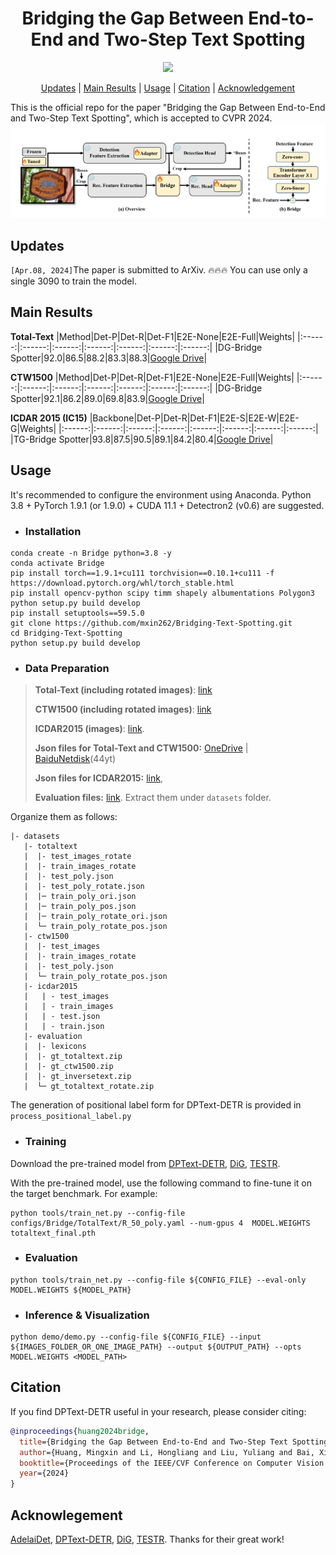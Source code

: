 <h1 align="center"> Bridging the Gap Between End-to-End and Two-Step Text Spotting </h1> 

<p align="center">
<a href="https://arxiv.org/pdf/xxxxxxxx.pdf"><img src="https://img.shields.io/badge/arXiv-Paper-<color>"></a>
</p>

<p align="center">
  <a href="#Updates">Updates</a> |
  <a href="#Main Results">Main Results</a> |
  <a href="#Usage">Usage</a> |
  <a href="#Citation">Citation</a> |
  <a href="#Acknowledgment">Acknowledgement</a>
</p >
This is the official repo for the paper "Bridging the Gap Between End-to-End and Two-Step Text Spotting", which is accepted to CVPR 2024.

<img src="./figs/bridge_text_spotting.png" alt="image" style="zoom:50%;" />

## Updates
`[Apr.08, 2024]`The paper is submitted to ArXiv. 🔥🔥🔥 You can use only a single 3090 to train the model.

## Main Results

**Total-Text**
|Method|Det-P|Det-R|Det-F1|E2E-None|E2E-Full|Weights|
|:------:|:------:|:------:|:------:|:------:|:------:|:------:|
|DG-Bridge Spotter|92.0|86.5|88.2|83.3|88.3|[Google Drive](https://drive.google.com/file/d/15GnzJx_Cd0gKHGUzam5zcEFiPwbBOT-D/view?usp=sharing)|

**CTW1500**
|Method|Det-P|Det-R|Det-F1|E2E-None|E2E-Full|Weights|
|:------:|:------:|:------:|:------:|:------:|:------:|:------:|
|DG-Bridge Spotter|92.1|86.2|89.0|69.8|83.9|[Google Drive](https://drive.google.com/file/d/1_7WuMHH2x14ScHHEHWCymdUoxhQSjR84/view?usp=sharing)|

**ICDAR 2015 (IC15)**
|Backbone|Det-P|Det-R|Det-F1|E2E-S|E2E-W|E2E-G|Weights|
|:------:|:------:|:------:|:------:|:------:|:------:|:------:|:------:|
|TG-Bridge Spotter|93.8|87.5|90.5|89.1|84.2|80.4|[Google Drive](https://drive.google.com/file/d/1w49lAUGIBRF9EtXQEhh_Tl02k-7pRkp_/view?usp=sharing)|



## Usage

It's recommended to configure the environment using Anaconda. Python 3.8 + PyTorch 1.9.1 (or 1.9.0) + CUDA 11.1 + Detectron2 (v0.6) are suggested.

- ### Installation
```
conda create -n Bridge python=3.8 -y
conda activate Bridge
pip install torch==1.9.1+cu111 torchvision==0.10.1+cu111 -f https://download.pytorch.org/whl/torch_stable.html
pip install opencv-python scipy timm shapely albumentations Polygon3
python setup.py build develop
pip install setuptools==59.5.0
git clone https://github.com/mxin262/Bridging-Text-Spotting.git
cd Bridging-Text-Spotting
python setup.py build develop
```

- ### Data Preparation

>**Total-Text (including rotated images)**: [link](https://1drv.ms/u/s!AimBgYV7JjTlgccOW1TUlgm64M0yRA?e=jwY6b1)
>
>**CTW1500 (including rotated images)**: [link](https://1drv.ms/u/s!AimBgYV7JjTlgccPGEv4DkiUl23MEg?e=44CtL6)
>
>**ICDAR2015 (images)**: [link](https://ucsdcloud-my.sharepoint.com/:u:/g/personal/xiz102_ucsd_edu/EWgEM5BSRjBEua4B_qLrGR0BaombUL8K3d23ldXOb7wUNA?e=7VzH34).
>
>**Json files for Total-Text and CTW1500:** [OneDrive](https://1drv.ms/u/s!AimBgYV7JjTlgccNWKEMwwbJO4TYQw?e=ridXPV) | [BaiduNetdisk](https://pan.baidu.com/s/1bDE1z6c7z6wCTY5W-jJ3Qw)(44yt)
>
>**Json files for ICDAR2015:** [link](https://ucsdcloud-my.sharepoint.com/:u:/g/personal/xiz102_ucsd_edu/ES4aqkvamlJAgiPNFJuYkX4BLo-5cDx9TD_6pnMJnVhXpw?e=tu9D8t),
> 
>**Evaluation files:** [link](https://ucsdcloud-my.sharepoint.com/:u:/g/personal/xiz102_ucsd_edu/Ea5oF7VFoe5NngUoPmLTerQBMdiVUhHcx2pPu3Q5p3hZvg?e=2NJNWh). Extract them under `datasets` folder.

Organize them as follows:
```
|- datasets
   |- totaltext
   |  |- test_images_rotate
   |  |- train_images_rotate
   |  |- test_poly.json
   |  |- test_poly_rotate.json
   |  |─ train_poly_ori.json
   |  |─ train_poly_pos.json
   |  |─ train_poly_rotate_ori.json
   |  └─ train_poly_rotate_pos.json
   |- ctw1500
   |  |- test_images
   |  |- train_images_rotate
   |  |- test_poly.json
   |  └─ train_poly_rotate_pos.json
   |- icdar2015
   |   | - test_images
   |   | - train_images
   |   | - test.json
   |   | - train.json
   |- evaluation
   |  |- lexicons
   |  |- gt_totaltext.zip
   |  |- gt_ctw1500.zip
   |  |- gt_inversetext.zip
   |  └─ gt_totaltext_rotate.zip
```

The generation of positional label form for DPText-DETR is provided in `process_positional_label.py`

- ### Training
Download the pre-trained model from [DPText-DETR](https://github.com/ymy-k/DPText-DETR/tree/main), [DiG](https://github.com/ayumiymk/DiG), [TESTR](https://github.com/mlpc-ucsd/TESTR/tree/main).

With the pre-trained model, use the following command to fine-tune it on the target benchmark. For example:

```
python tools/train_net.py --config-file configs/Bridge/TotalText/R_50_poly.yaml --num-gpus 4  MODEL.WEIGHTS totaltext_final.pth
```

- ### Evaluation
```
python tools/train_net.py --config-file ${CONFIG_FILE} --eval-only MODEL.WEIGHTS ${MODEL_PATH}
```

- ### Inference & Visualization
```
python demo/demo.py --config-file ${CONFIG_FILE} --input ${IMAGES_FOLDER_OR_ONE_IMAGE_PATH} --output ${OUTPUT_PATH} --opts MODEL.WEIGHTS <MODEL_PATH>
```

## Citation

If you find DPText-DETR useful in your research, please consider citing:
```bibtex
@inproceedings{huang2024bridge,
  title={Bridging the Gap Between End-to-End and Two-Step Text Spotting},
  author={Huang, Mingxin and Li, Hongliang and Liu, Yuliang and Bai, Xiang and Jin, Lianwen},
  booktitle={Proceedings of the IEEE/CVF Conference on Computer Vision and Pattern Recognition},
  year={2024}
}
```

## Acknowlegement
[AdelaiDet](https://github.com/aim-uofa/AdelaiDet), [DPText-DETR](https://github.com/ymy-k/DPText-DETR/tree/main), [DiG](https://github.com/ayumiymk/DiG), [TESTR](https://github.com/mlpc-ucsd/TESTR/tree/main). Thanks for their great work!
